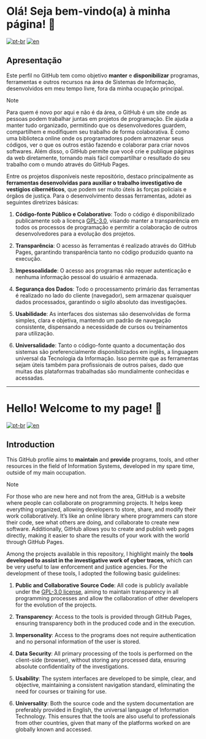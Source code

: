 # Olá! Seja bem-vindo(a) à minha página! 👋
[![pt-br](https://img.shields.io/badge/lang-pt--br-green.svg)](https://github.com/italofds#ol%C3%A1-seja-bem-vindoa-%C3%A0-minha-p%C3%A1gina-)
[![en](https://img.shields.io/badge/lang-en-red.svg)](https://github.com/italofds#hello-welcome-to-my-page-)

## Apresentação

Este perfil no GitHub tem como objetivo **manter** e **disponibilizar** programas, ferramentas e outros recursos na área de Sistemas de Informação, desenvolvidos em meu tempo livre, fora da minha ocupação principal.

> [!NOTE]
> Para quem é novo por aqui e não é da área, o GitHub é um site onde as pessoas podem trabalhar juntas em projetos de programação. Ele ajuda a manter tudo organizado, permitindo que os desenvolvedores guardem, compartilhem e modifiquem seu trabalho de forma colaborativa. É como uma biblioteca online onde os programadores podem armazenar seus códigos, ver o que os outros estão fazendo e colaborar para criar novos softwares. Além disso, o GitHub permite que você crie e publique páginas da web diretamente, tornando mais fácil compartilhar o resultado do seu trabalho com o mundo através do GitHub Pages.

Entre os projetos disponíveis neste repositório, destaco principalmente as **ferramentas desenvolvidas para auxiliar o trabalho investigativo de vestígios cibernéticos**, que podem ser muito úteis às forças policiais e órgãos de justiça. Para o desenvolvimento dessas ferramentas, adotei as seguintes diretrizes básicas:

1. **Código-fonte Público e Colaborativo**: Todo o código é disponibilizado publicamente sob a licença [GPL-3.0](https://www.gnu.org/licenses/gpl-3.0.html), visando manter a transparência em todos os processos de programação e permitir a colaboração de outros desenvolvedores para a evolução dos projetos.
   
2. **Transparência**: O acesso às ferramentas é realizado através do GitHub Pages, garantindo transparência tanto no código produzido quanto na execução.
   
3. **Impessoalidade**: O acesso aos programas não requer autenticação e nenhuma informação pessoal do usuário é armazenada.
   
4. **Segurança dos Dados**: Todo o processamento primário das ferramentas é realizado no lado do cliente (navegador), sem armazenar quaisquer dados processados, garantindo o sigilo absoluto das investigações.
   
5. **Usabilidade**: As interfaces dos sistemas são desenvolvidas de forma simples, clara e objetiva, mantendo um padrão de navegação consistente, dispensando a necessidade de cursos ou treinamentos para utilização.
   
6. **Universalidade**: Tanto o código-fonte quanto a documentação dos sistemas são preferencialmente disponibilizados em inglês, a linguagem universal da Tecnologia da Informação. Isso permite que as ferramentas sejam úteis também para profissionais de outros países, dado que muitas das plataformas trabalhadas são mundialmente conhecidas e acessadas.

-----

# Hello! Welcome to my page! 👋
[![pt-br](https://img.shields.io/badge/lang-pt--br-green.svg)](https://github.com/italofds#ol%C3%A1-seja-bem-vindoa-%C3%A0-minha-p%C3%A1gina-)
[![en](https://img.shields.io/badge/lang-en-red.svg)](https://github.com/italofds#hello-welcome-to-my-page-)

## Introduction

This GitHub profile aims to **maintain** and **provide** programs, tools, and other resources in the field of Information Systems, developed in my spare time, outside of my main occupation.

> [!NOTE]
> For those who are new here and not from the area, GitHub is a website where people can collaborate on programming projects. It helps keep everything organized, allowing developers to store, share, and modify their work collaboratively. It’s like an online library where programmers can store their code, see what others are doing, and collaborate to create new software. Additionally, GitHub allows you to create and publish web pages directly, making it easier to share the results of your work with the world through GitHub Pages.

Among the projects available in this repository, I highlight mainly the **tools developed to assist in the investigative work of cyber traces**, which can be very useful to law enforcement and justice agencies. For the development of these tools, I adopted the following basic guidelines:

1. **Public and Collaborative Source Code**: All code is publicly available under the [GPL-3.0 license](https://www.gnu.org/licenses/gpl-3.0.html), aiming to maintain transparency in all programming processes and allow the collaboration of other developers for the evolution of the projects.
   
2. **Transparency**: Access to the tools is provided through GitHub Pages, ensuring transparency both in the produced code and in the execution.
   
3. **Impersonality**: Access to the programs does not require authentication and no personal information of the user is stored.
   
4. **Data Security**: All primary processing of the tools is performed on the client-side (browser), without storing any processed data, ensuring absolute confidentiality of the investigations.
   
5. **Usability**: The system interfaces are developed to be simple, clear, and objective, maintaining a consistent navigation standard, eliminating the need for courses or training for use.
   
6. **Universality**: Both the source code and the system documentation are preferably provided in English, the universal language of Information Technology. This ensures that the tools are also useful to professionals from other countries, given that many of the platforms worked on are globally known and accessed.

